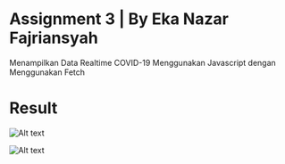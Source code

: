 # Assignment 3 | By Eka Nazar Fajriansyah
Menampilkan Data Realtime COVID-19 Menggunakan Javascript dengan Menggunakan Fetch

# Result
![Alt text](image.png)

![Alt text](image-1.png)